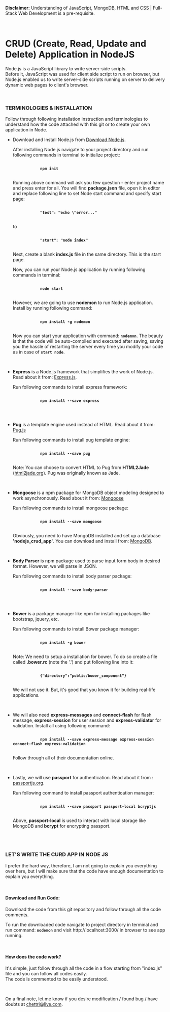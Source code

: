 <p><strong>Disclaimer:</strong> Understanding of JavaScript, MongoDB, HTML and CSS | Full-Stack Web Development is a pre-requisite.</p>

<br/>

<h1>CRUD (Create, Read, Update and Delete) Application in NodeJS</h1>
<p>Node.js is a JavaScript library to write server-side scripts. <br/> Before it, JavaScript was used for client side script to run on browser, but Node.js enabled us to write server-side scripts running on server to delivery dynamic web pages to client's browser.</p>

<br/>

<h3>TERMINOLOGIES &amp; INSTALLATION</h3>
<p>Follow through following installation instruction and terminologies to understand how the code attached with this git or to create your own application in Node.</p>
<ul>
	<li>
	<p>Download and Install Node.js from <a target="_blank" href="https://nodejs.org/en/download/">Download Node.js</a>.</p>
	<p>After installing Node.js navigate to your project directory and run following commands in terminal to initialize project:</p>
		<pre><strong><code>
			npm init
		</code></strong></pre>
	<p>Running above command will ask you few question - enter project name and press enter for all. You will find <strong>package.json</strong> file, open it in editor and replace following line to set Node start command and specify start page:</p>
		<pre><strong><code>
			"test": "echo \"error..."
		</code></strong></pre>
		to
		<pre><strong><code>
			"start": "node index"
		</code></strong></pre>
	<p>Next, create a blank <strong>index.js</strong> file in the same directory. This is the start page.</p>
	<p>Now, you can run your Node.js application by running following commands in terminal:</p>
		<pre><strong><code>
			node start
		</code></strong></pre>
	<p>However, we are going to use <strong>nodemon</strong> to run Node.js application. Install by running following command:</p>
		<pre><strong><code>
			npm install -g nodemon
		</code></strong></pre>
	<p>Now you can start your application with command: <code><strong>nodemon</strong></code>. The beauty is that the code will be auto-compiled and executed after saving, saving you the hassle of restarting the server every time you modify your code as in case of <strong><code>start node</code></strong>.</p>
	</li>
	<br/>
	<li>
	<p><strong>Express</strong> is a Node.js framework that simplifies the work of Node.js. Read about it from: <a target="_blank" href="https://expressjs.com/">Express.js</a>.</p>
	<p>Run following commands to install express framework:</p>
		<pre><strong><code>
			npm install --save express
		</code></strong></pre>
	</li>
	<br/>
	<li>
	<p><strong>Pug</strong> is a template engine used instead of HTML. Read about it from: <a target="_blank" href="https://pugjs.org/api/getting-started.html">Pug.js</a></p>
	<p>Run following commands to install pug template engine:</p>
		<pre><strong><code>
			npm install --save pug
		</code></strong></pre>
	<p>Note: You can choose to convert HTML to Pug from <strong>HTML2Jade</strong> (<a href="html2jade.org/" target="_blank">html2jade.org</a>). Pug was originally known as Jade.</p>
	</li>
	<br/>
	<li>
	<p><strong>Mongoose</strong> is a npm package for MongoDB object modeling designed to work asynchronously. Read about it from: <a target="_blank" href="https://www.npmjs.com/package/mongoose">Mongoose</a></p>
	<p>Run following commands to install mongoose package:</p>
		<pre><strong><code>
			npm install --save mongoose
		</code></strong></pre>		
	<p>Obviously, you need to have MongoDB installed and set up a database <strong>'nodejs_crud_app'</strong>. You can download and install from: <a target="_blank" href="https://www.mongodb.com/">MongoDB</a>.</p>
	</li>
	<br/>
	<li>
	<p><strong>Body Parser</strong> is npm package used to parse input form body in desired format. However, we will parse in JSON.</p>
	<p>Run following commands to install body parser package:</p>
		<pre><strong><code>
			npm install --save body-parser
		</code></strong></pre>
	</li>	
	<br/>	
	<li>
	<p><strong>Bower</strong> is a package manager like npm for installing packages like bootstrap, jquery, etc.</p>
	<p>Run following commands to install Bower package manager:</p>
		<pre><strong><code>
			npm install -g bower
		</code></strong></pre>
	<p>Note: We need to setup a installation for bower. To do so create a file called <strong>.bower.rc</strong> (note the '.') and put following line into it:</p>
		<pre><strong><code>
			{"directory":"public/bower_component"}
		</code></strong></pre>
	<p>We will not use it. But, it's good that you know it for building real-life applications.</p>
	</li>	
	<br/>	
	<li>
	<p>We will also need <strong>express-messages</strong> and <strong>connect-flash</strong> for flash message, <strong>express-session</strong> for user session and <strong>express-validator</strong> for validation. Install all using following command:</p>
		<pre><strong><code>
			npm install --save express-message express-session connect-flash express-validation
		</code></strong></pre>
	<p>Follow through all of their documentation online.</p>
	</li>	
	<br/>	
	<li>
	<p>Lastly, we will use <strong>passport</strong> for authentication. Read about it from : <a target="_blank" href="http://passportjs.org">passportjs.org</a>.</p>
	<p>Run following command to install passport authentication manager:</p>
		<pre><strong><code>
			npm install --save passport passport-local bcryptjs
		</code></strong></pre>
	<p>Above, <strong>passport-local</strong> is used to interact with local storage like MongoDB and <strong>bcrypt</strong> for encrypting passport.</p>
</ul>

<br/><br/>

<h3>LET'S WRITE THE CURD APP IN NODE JS</h3>
<p>I prefer the hard way, therefore, I am not going to explain you everything over here, but I will make sure that the code have enough documentation to explain you everything.</p>

<br/>

<h4>Download and Run Code:</h4>
<p>Download the code from this git repository and follow through all the code comments.</p>
<p>To run the downloaded code navigate to project directory in terminal and run command: <strong><code>nodemon</code></strong> and visit <a>http://localhost:3000/</a> in browser to see app running.</p>

<br/>

<h4>How does the code work?</h4>
<p>It's simple, just follow through all the code in a flow starting from </strong>"index.js"</strong> file and you can follow all codes easily. <br/> The code is commented to be easily understood.<p>

<br/>

<p>On a final note, let me know if you desire modification / found bug / have doubts at <a href="mailto:chettri@live.com">chettri@live.com</a>.</p>
